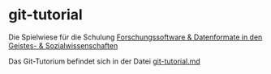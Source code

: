 # git-tutorial

Die Spielwiese für die Schulung [Forschungssoftware & Datenformate in den Geistes- & Sozialwissenschaften](https://www.studon.fau.de/cat2798600.html)

Das Git-Tutorium befindet sich in der Datei [git-tutorial.md](https://github.com/dhlab-ub-fau-de/git-tutorial/blob/master/git-tutorial.md)
